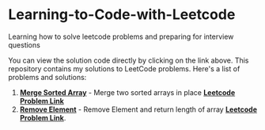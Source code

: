 # Learning-to-Code-with-Leetcode

Learning how to solve leetcode problems and preparing for interview questions

You can view the solution code directly by clicking on the link above.
This repository contains my solutions to LeetCode problems. Here's a list of problems and solutions:

1. **[Merge Sorted Array](Solutions\88-Merge-Sorted-Array.py)** - Merge two sorted arrays in place **[Leetcode Problem Link](https://leetcode.com/problems/merge-sorted-array/description/)**
2. **[Remove Element](Solutions\27-Remove-Element.py)** - Remove Element and return length of array **[Leetcode Problem Link](https://leetcode.com/problems/remove-element/description/)**.
